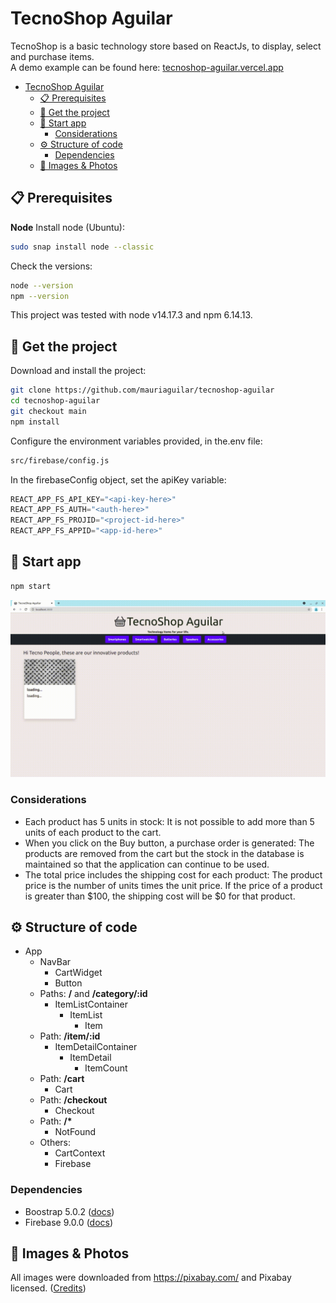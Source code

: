 # TecnoShop Aguilar

TecnoShop is a basic technology store based on ReactJs, to display, select and purchase items.  
A demo example can be found here: [tecnoshop-aguilar.vercel.app](https://tecnoshop-aguilar.vercel.app/)

- [TecnoShop Aguilar](#tecnoshop-aguilar)
  - [📋 Prerequisites](#-prerequisites)
  - [🚀 Get the project](#-get-the-project)
  - [🔧 Start app](#-start-app)
    - [Considerations](#considerations)
  - [⚙️ Structure of code](#️-structure-of-code)
    - [Dependencies](#dependencies)
  - [🌆 Images & Photos](#-images--photos)

## 📋 Prerequisites

**Node**
Install node (Ubuntu):
```bash
sudo snap install node --classic
```
Check the versions:
```bash
node --version
npm --version
```
This project was tested with node v14.17.3 and npm 6.14.13.

## 🚀 Get the project
Download and install the project:
```bash
git clone https://github.com/mauriaguilar/tecnoshop-aguilar
cd tecnoshop-aguilar
git checkout main
npm install
```
Configure the environment variables provided, in the.env file:
```bash
src/firebase/config.js
```
In the firebaseConfig object, set the apiKey variable:
```javascript
REACT_APP_FS_API_KEY="<api-key-here>"
REACT_APP_FS_AUTH="<auth-here>"
REACT_APP_FS_PROJID="<project-id-here>"
REACT_APP_FS_APPID="<app-id-here>"
```
## 🔧 Start app

```bash
npm start
```
![example_of_use.gif](example_of_use.gif)

### Considerations
* Each product has 5 units in stock: It is not possible to add more than 5 units of each product to the cart.
* When you click on the Buy button, a purchase order is generated: The products are removed from the cart but the stock in the database is maintained so that the application can continue to be used.
* The total price includes the shipping cost for each product: The product price is the number of units times the unit price. If the price of a product is greater than $100, the shipping cost will be $0 for that product.
## ⚙️ Structure of code

* App
  * NavBar
    * CartWidget
    * Button
  * Paths: **/** and **/category/:id**
    * ItemListContainer
      * ItemList
        * Item
  * Path: **/item/:id**
    * ItemDetailContainer
      * ItemDetail
        * ItemCount
  * Path: **/cart**
    * Cart
  * Path: **/checkout**
    * Checkout
  * Path: **/\***
    * NotFound
  * Others:
      * CartContext
      * Firebase
### Dependencies
  * Boostrap 5.0.2 ([docs](https://getbootstrap.com/))
  * Firebase 9.0.0 ([docs](https://firebase.google.com/))
## 🌆 Images & Photos
All images were downloaded from https://pixabay.com/ and Pixabay licensed.
([Credits](./public/img/README.md))
